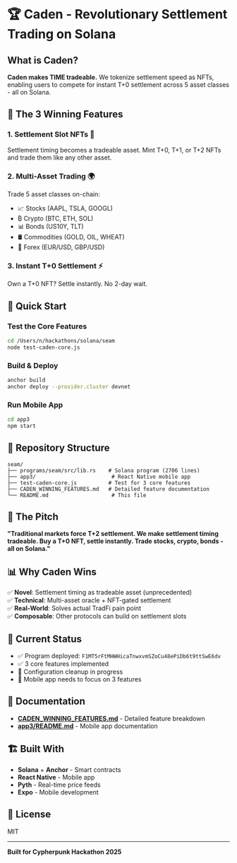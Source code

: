 # 🏆 Caden - Revolutionary Settlement Trading on Solana

## What is Caden?

**Caden makes TIME tradeable.** We tokenize settlement speed as NFTs, enabling users to compete for instant T+0 settlement across 5 asset classes - all on Solana.

## 🎯 The 3 Winning Features

### 1. Settlement Slot NFTs 💎
Settlement timing becomes a tradeable asset. Mint T+0, T+1, or T+2 NFTs and trade them like any other asset.

### 2. Multi-Asset Trading 🌍
Trade 5 asset classes on-chain:
- 📈 Stocks (AAPL, TSLA, GOOGL)
- ₿ Crypto (BTC, ETH, SOL)
- 📊 Bonds (US10Y, TLT)
- 🛢️ Commodities (GOLD, OIL, WHEAT)
- 💱 Forex (EUR/USD, GBP/USD)

### 3. Instant T+0 Settlement ⚡
Own a T+0 NFT? Settle instantly. No 2-day wait.

## 🚀 Quick Start

### Test the Core Features
```bash
cd /Users/n/hackathons/solana/seam
node test-caden-core.js
```

### Build & Deploy
```bash
anchor build
anchor deploy --provider.cluster devnet
```

### Run Mobile App
```bash
cd app3
npm start
```

## 📁 Repository Structure

```
seam/
├── programs/seam/src/lib.rs    # Solana program (2706 lines)
├── app3/                        # React Native mobile app
├── test-caden-core.js          # Test for 3 core features
├── CADEN_WINNING_FEATURES.md   # Detailed feature documentation
└── README.md                    # This file
```

## 🎪 The Pitch

**"Traditional markets force T+2 settlement. We make settlement timing tradeable. Buy a T+0 NFT, settle instantly. Trade stocks, crypto, bonds - all on Solana."**

## 📊 Why Caden Wins

✅ **Novel**: Settlement timing as tradeable asset (unprecedented)  
✅ **Technical**: Multi-asset oracle + NFT-gated settlement  
✅ **Real-World**: Solves actual TradFi pain point  
✅ **Composable**: Other protocols can build on settlement slots  

## 🔧 Current Status

- ✅ Program deployed: `F1MT5rFtMHWHicaTnwxvmSZoCu48ePiDb6t9ttSwE6dv`
- ✅ 3 core features implemented
- 🔧 Configuration cleanup in progress
- 🔧 Mobile app needs to focus on 3 features

## 📖 Documentation

- **[CADEN_WINNING_FEATURES.md](./CADEN_WINNING_FEATURES.md)** - Detailed feature breakdown
- **[app3/README.md](./app3/README.md)** - Mobile app documentation

## 🏗️ Built With

- **Solana** + **Anchor** - Smart contracts
- **React Native** - Mobile app
- **Pyth** - Real-time price feeds
- **Expo** - Mobile development

## 📝 License

MIT

---

**Built for Cypherpunk Hackathon 2025**

